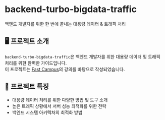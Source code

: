 # backend-turbo-bigdata-traffic
백엔드 개발자를 위한 한 번에 끝내는 대용량 데이터 & 트래픽 처리

## 🖥️ 프로젝트 소개
`backend-turbo-bigdata-traffic`은 백엔드 개발자를 위한 대용량 데이터 및 트래픽 처리를 위한 완벽한 가이드입니다.
<br>
이 프로젝트는 [Fast Campus](https://fastcampus.co.kr/dev_online_bedata)의 강의를 바탕으로 작성되었습니다.
<br>

## 📌 프로젝트 특징

- 대용량 데이터 처리를 위한 다양한 방법 및 도구 소개
- 높은 트래픽 상황에서 서버 성능 최적화를 위한 전략
- 백엔드 시스템 아키텍처의 최적화 방법
